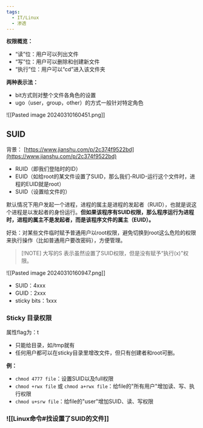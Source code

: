 ```yaml
---
tags:
  - IT/Linux
  - 渗透
---
```


**权限概览：**

- “读”位：用户可以列出文件
- “写”位：用户可以删除和创建新文件
- “执行”位：用户可以“cd”进入该文件夹

**两种表示法：**

- bit方式则对整个文件各角色的设置
- ugo（user，group，other）的方式一般针对特定角色

![[Pasted image 20240310160451.png]]


## SUID

背景： [https://www.jianshu.com/p/2c374f9522bd](https://www.jianshu.com/p/2c374f9522bd)

- RUID（即我们登陆时的ID）
- EUID（如给root的某文件设置了SUID，那么我们-RUID-运行这个文件时，进程的EUID就是root）
- SUID（设置给文件的）

默认情况下用户发起一个进程，进程的属主是进程的发起者（RUID），也就是说这个进程是以发起者的身份运行。**但如果该程序有SUID权限，那么程序运行为进程时，进程的属主不是发起者，而是该程序文件的属主（EUID）。**

好处：对某些文件临时赋予普通用户以root权限，避免切换到root这么危险的权限来执行操作（比如普通用户要改密码），方便管理。

> [!NOTE] 大写的S
> 表示虽然设置了SUID权限，但是没有赋予“执行(x)”权限。

![[Pasted image 20240310160947.png]]

- SUID：4xxx
- GUID：2xxx
- sticky bits：1xxx

### Sticky 目录权限

属性flag为：t

- 只能给目录，如/tmp就有
- 任何用户都可以在sticky目录里增改文件，但只有创建者和root可删。

**例：**

- `chmod 4777 file`：设置SUID以及full权限
- `chmod +rwx file` 或 `chmod a+rwx file`：给file的"所有用户"增加读、写、执行权限
- `chmod u+srw file`：给file的"user"增加SUID、读、写权限


### ![[Linux命令#找设置了SUID的文件]]









